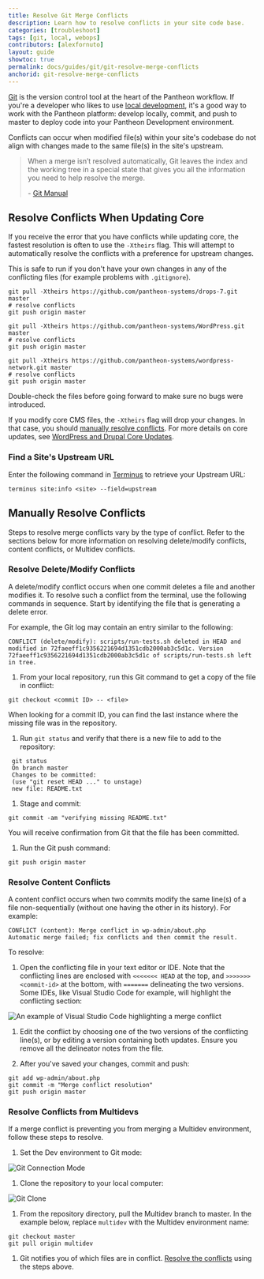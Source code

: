 ```yaml
---
title: Resolve Git Merge Conflicts
description: Learn how to resolve conflicts in your site code base. 
categories: [troubleshoot]
tags: [git, local, webops]
contributors: [alexfornuto]
layout: guide
showtoc: true
permalink: docs/guides/git/git-resolve-merge-conflicts
anchorid: git-resolve-merge-conflicts
---
```


[Git](https://git-scm.com/) is the version control tool at the heart of the Pantheon workflow. If you're a developer who likes to use [local development](/local-development), it's a good way to work with the Pantheon platform: develop locally, commit, and push to master to deploy code into your Pantheon Development environment.

Conflicts can occur when modified file(s) within your site's codebase do not align with changes made to the same file(s) in the site's upstream.

> When a merge isn’t resolved automatically, Git leaves the index and the working tree in a special state that gives you all the information you need to help resolve the merge.
>
> \- [Git Manual](https://www.kernel.org/pub/software/scm/git/docs/)

## Resolve Conflicts When Updating Core

If you receive the error that you have conflicts while updating core, the fastest resolution is often to use the `-Xtheirs` flag. This will attempt to automatically resolve the conflicts with a preference for upstream changes.

This is safe to run if you don't have your own changes in any of the conflicting files (for example problems with `.gitignore`).

<TabList>

<Tab title="Drupal 7" id="d7" active={true}>

  ```bash{promptUser: user}
  git pull -Xtheirs https://github.com/pantheon-systems/drops-7.git master
  # resolve conflicts
  git push origin master
  ```

</Tab>

<Tab title="WordPress" id="wp">

  ```bash{promptUser: user}
  git pull -Xtheirs https://github.com/pantheon-systems/WordPress.git master
  # resolve conflicts
  git push origin master
  ```

</Tab>

<Tab title="WordPress Site Network" id="wp-network">

  ```bash{promptUser: user}
  git pull -Xtheirs https://github.com/pantheon-systems/wordpress-network.git master
  # resolve conflicts
  git push origin master
  ```

</Tab>

</TabList>

Double-check the files before going forward to make sure no bugs were introduced.

If you modify core CMS files, the `-Xtheirs` flag will drop your changes. In that case, you should [manually resolve conflicts](#manually-resolve-conflicts). For more details on core updates, see [WordPress and Drupal Core Updates](/core-updates).

### Find a Site's Upstream URL

Enter the following command in [Terminus](/terminus) to retrieve your Upstream URL:

```bash{promptUser: user}
terminus site:info <site> --field=upstream
```

## Manually Resolve Conflicts

Steps to resolve merge conflicts vary by the type of conflict. Refer to the sections below for more information on resolving delete/modify conflicts, content conflicts, or Multidev conflicts.

### Resolve Delete/Modify Conflicts

A delete/modify conflict occurs when one commit deletes a file and another modifies it. To resolve such a conflict from the terminal, use the following commands in sequence. Start by identifying the file that is generating a delete error.

For example, the Git log may contain an entry similar to the following:

```git
CONFLICT (delete/modify): scripts/run-tests.sh deleted in HEAD and modified in 72faeeff1c9356221694d1351cdb2000ab3c5d1c. Version 72faeeff1c9356221694d1351cdb2000ab3c5d1c of scripts/run-tests.sh left in tree.
```

1. From your local repository, run this Git command to get a copy of the file in conflict:

  ```bash{promptUser: user}
  git checkout <commit ID> -- <file>
  ```

  <Alert title="Note" type="info">

  When looking for a commit ID, you can find the last instance where the missing file was in the repository.

  </Alert>

1. Run `git status` and verify that there is a new file to add to the repository:

 ```bash{outputLines:2-5}
  git status
  On branch master
  Changes to be committed:
  (use "git reset HEAD ..." to unstage)
  new file: README.txt
  ```

1. Stage and commit:

 ```bash{promptUser: user}
 git commit -am "verifying missing README.txt"
 ```

 You will receive confirmation from Git that the file has been committed.

1. Run the Git push command:

 ```bash{promptUser: user}
 git push origin master
 ```

### Resolve Content Conflicts

A content conflict occurs when two commits modify the same line(s) of a file non-sequentially (without one having the other in its history). For example:

```git
CONFLICT (content): Merge conflict in wp-admin/about.php
Automatic merge failed; fix conflicts and then commit the result.
```

To resolve:

1. Open the conflicting file in your text editor or IDE. Note that the conflicting lines are enclosed with `<<<<<<< HEAD` at the top, and `>>>>>>> <commit-id>` at the bottom, with `=======` delineating the two versions. Some IDEs, like Visual Studio Code for example, will highlight the conflicting section:

  ![An example of Visual Studio Code highlighting a merge conflict](../images/vscode-merge-conflict.png)

1. Edit the conflict by choosing one of the two versions of the conflicting line(s), or by editing a version containing both updates. Ensure you remove all the delineator notes from the file.

1. After you've saved your changes, commit and push:

  ```bash{promptUser: user}
  git add wp-admin/about.php
  git commit -m "Merge conflict resolution"
  git push origin master
  ```

### Resolve Conflicts from Multidevs

If a merge conflict is preventing you from merging a Multidev environment, follow these steps to resolve.

1. Set the Dev environment to Git mode:

  ![Git Connection Mode](../images/dashboard/connection-mode-git.png)

1. Clone the repository to your local computer:

  ![Git Clone](../images/dashboard/git-string.png)

1. From the repository directory, pull the Multidev branch to master. In the example below, replace `multidev` with the Multidev environment name:

  ```bash{promptUser: user}
  git checkout master
  git pull origin multidev
  ```

1. Git notifies you of which files are in conflict. [Resolve the conflicts](#manually-resolve-conflicts) using the steps above.
